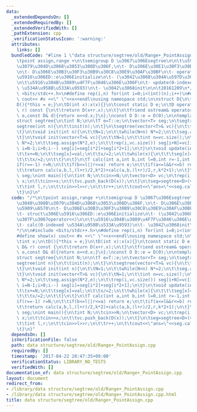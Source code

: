 ```yaml
---
data:
  _extendedDependsOn: []
  _extendedRequiredBy: []
  _extendedVerifiedWith: []
  _pathExtension: cpp
  _verificationStatusIcon: ':warning:'
  attributes:
    links: []
  bundledCode: "#line 1 \"data structure/segtree/old/Range+_PointAssign.cpp\"\n/*\n\
    \tpoint assign,range +\n\tsemigroup D \u3067\u306Esegtree\n\n\t\u5909\u3048\u308B\
    \u3079\u304D\u3068\u3053\u308D\u306F,\n\t- D\u306E\u30E1\u30F3\u30D0\u5909\u6570\
    \n\t- D\u306E\u30B3\u30F3\u30B9\u30C8\u30E9\u30AF\u30BF\n\t- operator+\n\t- struct\u306E\
    \u5916\u306ED::e\u306Einitialize\n\t- (\u3042\u3068\u304A\u597D\u307F\u3067operator<<)\n\
    \n\t\u5916\u304B\u3089\u4F7F\u3046\u306E\u306F\n\t- update(0-indexed)\n\t- calc(0-indexed\
    \ \u534A\u958B\u533A\u9593)\n\t- \u3042\u3068init\n\n\t20161209\n*/\n\n#include\
    \ <bits/stdc++.h>\n#define rep(i,n) for(int i=0;i<(int)(n);i++)\n#define show(x)\
    \ cout<< #x <<\" \"<<x<<endl\nusing namespace std;\n\nstruct D{\n\tint x;\n\t\
    D(){*this = e;}\n\tD(int x):x(x){}\n\tconst static D e;\n\tD operator+(const D&\
    \ r) const {\n\t\treturn D(x+r.x);\n\t}\n\tfriend ostream& operator<<(ostream&\
    \ o,const D& d){return o<<d.x;}\n};\nconst D D::e = D(0);\n\ntemplate<class T>\n\
    struct segtree{\n\tint N;\n\n\tT e=T::e;\n\tvector<T> seg;\n\tsegtree(){}\n\t\
    segtree(int n){\n\t\tinit(n);\n\t}\n\tsegtree(vector<T>& vc){\n\t\tinit(vc);\n\
    \t}\n\tvoid init(int n){\n\t\tN=1;\n\t\twhile(N<n) N*=2;\n\t\tseg.assign(N*2,e);\n\
    \t}\n\tvoid init(vector<T>& vc){\n\t\tN=1;\n\t\tint n=vc.size();\n\t\twhile(N<n)\
    \ N*=2;\n\t\tseg.assign(N*2,e);\n\t\trep(i,vc.size()) seg[i+N]=vc[i];\n\t\tfor(int\
    \ i=N-1;i>0;i--) seg[i]=seg[i*2]+seg[i*2+1];\n\t}\n\tvoid update(int x,T val){\n\
    \t\tx+=N;\n\t\tseg[x]=val;\n\t\tx/=2;\n\t\twhile(x){\n\t\t\tseg[x]=seg[x*2]+seg[x*2+1];\n\
    \t\t\tx/=2;\n\t\t}\n\t}\n\tT calc(int a,int b,int l=0,int r=-1,int k=1){\n\t\t\
    if(r==-1) r=N;\n\t\tif(b<=l||r<=a) return e;\n\t\tif(a<=l&&r<=b) return seg[k];\n\
    \t\treturn calc(a,b,l,(l+r)/2,k*2)+calc(a,b,(l+r)/2,r,k*2+1);\n\t}\n};\nsegtree<D>\
    \ seg;\nint main(){\n\tint N;\n\tcin>>N;\n\tvector<D> vc;\n\trep(i,N){\n\t\tint\
    \ x;\n\t\tcin>>x;\n\t\tvc.push_back(D(x));\n\t}\n\tseg=segtree<D>(vc);\n\twhile(true){\n\
    \t\tint l,r;\n\t\tcin>>l>>r;\n\t\tr++;\n\t\tcout<<\"ans=\"<<seg.calc(l,r)<<endl;\n\
    \t}\n}\n"
  code: "/*\n\tpoint assign,range +\n\tsemigroup D \u3067\u306Esegtree\n\n\t\u5909\
    \u3048\u308B\u3079\u304D\u3068\u3053\u308D\u306F,\n\t- D\u306E\u30E1\u30F3\u30D0\
    \u5909\u6570\n\t- D\u306E\u30B3\u30F3\u30B9\u30C8\u30E9\u30AF\u30BF\n\t- operator+\n\
    \t- struct\u306E\u5916\u306ED::e\u306Einitialize\n\t- (\u3042\u3068\u304A\u597D\
    \u307F\u3067operator<<)\n\n\t\u5916\u304B\u3089\u4F7F\u3046\u306E\u306F\n\t- update(0-indexed)\n\
    \t- calc(0-indexed \u534A\u958B\u533A\u9593)\n\t- \u3042\u3068init\n\n\t20161209\n\
    */\n\n#include <bits/stdc++.h>\n#define rep(i,n) for(int i=0;i<(int)(n);i++)\n\
    #define show(x) cout<< #x <<\" \"<<x<<endl\nusing namespace std;\n\nstruct D{\n\
    \tint x;\n\tD(){*this = e;}\n\tD(int x):x(x){}\n\tconst static D e;\n\tD operator+(const\
    \ D& r) const {\n\t\treturn D(x+r.x);\n\t}\n\tfriend ostream& operator<<(ostream&\
    \ o,const D& d){return o<<d.x;}\n};\nconst D D::e = D(0);\n\ntemplate<class T>\n\
    struct segtree{\n\tint N;\n\n\tT e=T::e;\n\tvector<T> seg;\n\tsegtree(){}\n\t\
    segtree(int n){\n\t\tinit(n);\n\t}\n\tsegtree(vector<T>& vc){\n\t\tinit(vc);\n\
    \t}\n\tvoid init(int n){\n\t\tN=1;\n\t\twhile(N<n) N*=2;\n\t\tseg.assign(N*2,e);\n\
    \t}\n\tvoid init(vector<T>& vc){\n\t\tN=1;\n\t\tint n=vc.size();\n\t\twhile(N<n)\
    \ N*=2;\n\t\tseg.assign(N*2,e);\n\t\trep(i,vc.size()) seg[i+N]=vc[i];\n\t\tfor(int\
    \ i=N-1;i>0;i--) seg[i]=seg[i*2]+seg[i*2+1];\n\t}\n\tvoid update(int x,T val){\n\
    \t\tx+=N;\n\t\tseg[x]=val;\n\t\tx/=2;\n\t\twhile(x){\n\t\t\tseg[x]=seg[x*2]+seg[x*2+1];\n\
    \t\t\tx/=2;\n\t\t}\n\t}\n\tT calc(int a,int b,int l=0,int r=-1,int k=1){\n\t\t\
    if(r==-1) r=N;\n\t\tif(b<=l||r<=a) return e;\n\t\tif(a<=l&&r<=b) return seg[k];\n\
    \t\treturn calc(a,b,l,(l+r)/2,k*2)+calc(a,b,(l+r)/2,r,k*2+1);\n\t}\n};\nsegtree<D>\
    \ seg;\nint main(){\n\tint N;\n\tcin>>N;\n\tvector<D> vc;\n\trep(i,N){\n\t\tint\
    \ x;\n\t\tcin>>x;\n\t\tvc.push_back(D(x));\n\t}\n\tseg=segtree<D>(vc);\n\twhile(true){\n\
    \t\tint l,r;\n\t\tcin>>l>>r;\n\t\tr++;\n\t\tcout<<\"ans=\"<<seg.calc(l,r)<<endl;\n\
    \t}\n}"
  dependsOn: []
  isVerificationFile: false
  path: data structure/segtree/old/Range+_PointAssign.cpp
  requiredBy: []
  timestamp: '2017-04-22 20:47:35+09:00'
  verificationStatus: LIBRARY_NO_TESTS
  verifiedWith: []
documentation_of: data structure/segtree/old/Range+_PointAssign.cpp
layout: document
redirect_from:
- /library/data structure/segtree/old/Range+_PointAssign.cpp
- /library/data structure/segtree/old/Range+_PointAssign.cpp.html
title: data structure/segtree/old/Range+_PointAssign.cpp
---
```

